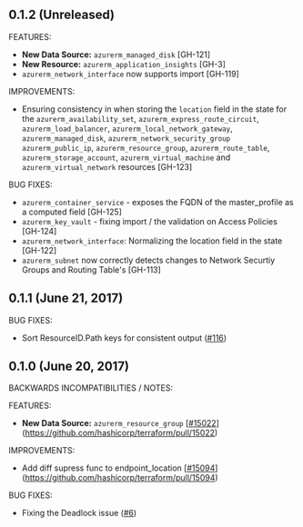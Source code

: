 ## 0.1.2 (Unreleased)

FEATURES:

* **New Data Source:** `azurerm_managed_disk` [GH-121]
* **New Resource:** `azurerm_application_insights` [GH-3]
* `azurerm_network_interface` now supports import [GH-119]

IMPROVEMENTS:

* Ensuring consistency in when storing the `location` field in the state for the `azurerm_availability_set`, `azurerm_express_route_circuit`, `azurerm_load_balancer`, `azurerm_local_network_gateway`, `azurerm_managed_disk`, `azurerm_network_security_group`
`azurerm_public_ip`, `azurerm_resource_group`, `azurerm_route_table`, `azurerm_storage_account`, `azurerm_virtual_machine` and `azurerm_virtual_network` resources [GH-123]

BUG FIXES:

* `azurerm_container_service` - exposes the FQDN of the master_profile as a computed field [GH-125]
* `azurerm_key_vault` - fixing import / the validation on Access Policies [GH-124]
* `azurerm_network_interface`: Normalizing the location field in the state [GH-122]
* `azurerm_subnet` now correctly detects changes to Network Securtiy Groups and Routing Table's [GH-113]

## 0.1.1 (June 21, 2017)

BUG FIXES:

* Sort ResourceID.Path keys for consistent output ([#116](https://github.com/terraform-providers/terraform-provider-azurerm/116))

## 0.1.0 (June 20, 2017)

BACKWARDS INCOMPATIBILITIES / NOTES:

FEATURES:

* **New Data Source:** `azurerm_resource_group` [[#15022](https://github.com/terraform-providers/terraform-provider-azurerm/15022)](https://github.com/hashicorp/terraform/pull/15022)

IMPROVEMENTS:

* Add diff supress func to endpoint_location [[#15094](https://github.com/terraform-providers/terraform-provider-azurerm/15094)](https://github.com/hashicorp/terraform/pull/15094)

BUG FIXES:

* Fixing the Deadlock issue ([#6](https://github.com/terraform-providers/terraform-provider-azurerm/6))
